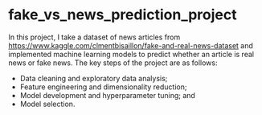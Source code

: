 # fake_vs_news_prediction_project

In this project, I take a dataset of news articles from https://www.kaggle.com/clmentbisaillon/fake-and-real-news-dataset and implemented machine learning models to predict whether an article is real news or fake news. The key steps of the project are as follows:

 - Data cleaning and exploratory data analysis;
 - Feature engineering and dimensionality reduction;
 - Model development and hyperparameter tuning; and
 - Model selection.
